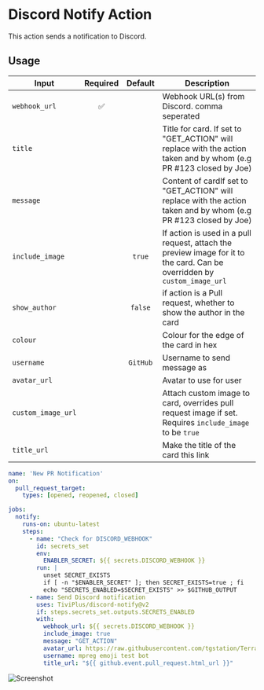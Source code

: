 # Discord Notify Action

This action sends a notification to Discord.

## Usage

| Input              |      Required      |  Default  | Description                                                                                                               |
| ------------------ | :----------------: | :-------: | ------------------------------------------------------------------------------------------------------------------------- |
| `webhook_url`      | :white_check_mark: |           | Webhook URL(s) from Discord. comma seperated                                                                                                  |
| `title`            |                    |           | Title for card. If set to "GET_ACTION" will replace with the action taken and by whom (e.g PR #123 closed by Joe)                                                                                                            |
| `message`          |                    |           | Content of cardIf set to "GET_ACTION" will replace with the action taken and by whom (e.g PR #123 closed by Joe)                                                                                                           |
| `include_image`    |                    |  `true`  | If action is used in a pull request, attach the preview image for it to the card. Can be overridden by `custom_image_url` |
| `show_author`    |                    |  `false`  | if action is a Pull request, whether to show the author in the card |
| `colour`           |                    |           | Colour for the edge of the card in hex                                                                                    |
| `username`         |                    | `GitHub`  | Username to send message as                                                                                               |
| `avatar_url`       |                    |           | Avatar to use for user                                                                                                    |
| `custom_image_url` |                    |           | Attach custom image to card, overrides pull request image if set. Requires `include_image` to be `true`                   |
| `title_url`        |                    |           | Make the title of the card this link                                                                                         |

```yaml
name: 'New PR Notification'
on:
  pull_request_target:
    types: [opened, reopened, closed]

jobs:
  notify:
    runs-on: ubuntu-latest
    steps:
      - name: "Check for DISCORD_WEBHOOK"
        id: secrets_set
        env:
          ENABLER_SECRET: ${{ secrets.DISCORD_WEBHOOK }}
        run: |
          unset SECRET_EXISTS
          if [ -n "$ENABLER_SECRET" ]; then SECRET_EXISTS=true ; fi
          echo "SECRETS_ENABLED=$SECRET_EXISTS" >> $GITHUB_OUTPUT
      - name: Send Discord notification
        uses: TiviPlus/discord-notify@v2
        if: steps.secrets_set.outputs.SECRETS_ENABLED
        with:
          webhook_url: ${{ secrets.DISCORD_WEBHOOK }}
          include_image: true
          message: "GET_ACTION"
          avatar_url: https://raw.githubusercontent.com/tgstation/TerraGov-Marine-Corps/refs/heads/master/icons/tgmc_64.png
          username: mpreg emoji test bot
          title_url: "${{ github.event.pull_request.html_url }}"
```

![Screenshot](images/screenshot.png)

